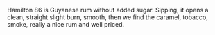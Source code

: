 Hamilton 86 is Guyanese rum without added sugar.  Sipping, it 
opens a clean, straight slight burn, smooth, then we find the
caramel, tobacco, smoke, really a nice rum and well priced.

